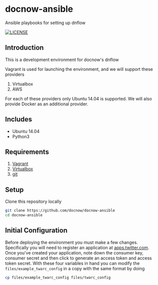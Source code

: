 # docnow-ansible
Ansible playbooks for setting up dnflow

[![LICENSE](https://img.shields.io/badge/license-ISC-blue.svg?style=flat-square)](./LICENSE)

## Introduction

This is a development environment for docnow's dnflow

Vagrant is used for launching the environment, and we will support these providers

1. Virtualbox
2. AWS

For each of these providers only Ubuntu 14.04 is supported. We will also provide Docker as an additional provider.

## Includes

- Ubuntu 14.04
- Python3

## Requirements

1. [Vagrant](http://www.vagrantup.com/)
2. [Virtualbox](https://www.virtualbox.org/)
3. [git](https://git-scm.com/)

## Setup

Clone this repository locally

```bash
git clone https://github.com/docnow/docnow-ansible
cd docnow-ansible
```


## Initial Configuration

Before deploying the environment you must make a few changes. Specifically you will need to register an application at [apps.twitter.com](https://apps.twitter.com). Once you've created your application, note down the consumer key, consumer secret and then click to generate an access token and access token secret. With these four variables in hand you can modify the `files/example_twarc_config` in a copy with the same format by doing

```bash
cp files/example_twarc_config files/twarc_config
```
